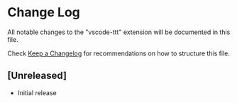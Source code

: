 # Change Log

All notable changes to the "vscode-ttt" extension will be documented in this file.

Check [Keep a Changelog](http://keepachangelog.com/) for recommendations on how to structure this file.

## [Unreleased]

- Initial release